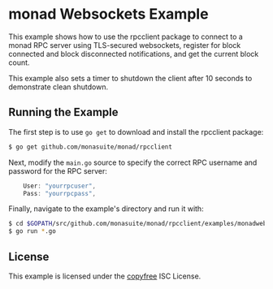 monad Websockets Example
=======================

This example shows how to use the rpcclient package to connect to a monad RPC
server using TLS-secured websockets, register for block connected and block
disconnected notifications, and get the current block count.

This example also sets a timer to shutdown the client after 10 seconds to
demonstrate clean shutdown.

## Running the Example

The first step is to use `go get` to download and install the rpcclient package:

```bash
$ go get github.com/monasuite/monad/rpcclient
```

Next, modify the `main.go` source to specify the correct RPC username and
password for the RPC server:

```Go
	User: "yourrpcuser",
	Pass: "yourrpcpass",
```

Finally, navigate to the example's directory and run it with:

```bash
$ cd $GOPATH/src/github.com/monasuite/monad/rpcclient/examples/monadwebsockets
$ go run *.go
```

## License

This example is licensed under the [copyfree](http://copyfree.org) ISC License.
